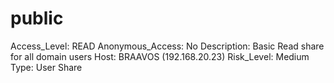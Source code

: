 # public

Access_Level: READ
Anonymous_Access: No
Description: Basic Read share for all domain users
Host: BRAAVOS (192.168.20.23)
Risk_Level: Medium
Type: User Share